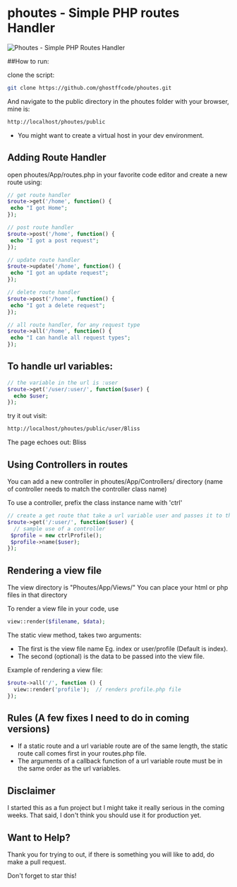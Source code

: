 # phoutes - Simple PHP routes Handler

![Phoutes - Simple PHP Routes Handler](http://i.imgur.com/4DZEpFU.jpg?1)

##How to run:

clone the script:

```bash
git clone https://github.com/ghostffcode/phoutes.git
```
And navigate to the public directory in the phoutes folder with your browser, mine is:

```bash
http://localhost/phoutes/public
```
* You might want to create a virtual host in your dev environment.

## Adding Route Handler
open phoutes/App/routes.php in your favorite code editor and create a new route using:

```php
// get route handler
$route->get('/home', function() {
 echo "I got Home";
});

// post route handler
$route->post('/home', function() {
 echo "I got a post request";
});

// update route handler
$route->update('/home', function() {
 echo "I got an update request";
});

// delete route handler
$route->post('/home', function() {
 echo "I got a delete request";
});

// all route handler, for any request type
$route->all('/home', function() {
 echo "I can handle all request types";
});
```

## To handle url variables:
```php
// the variable in the url is :user
$route->get('/user/:user/', function($user) {
  echo $user;
});
```

try it out visit:
```bash
http://localhost/phoutes/public/user/Bliss
```
The page echoes out:
Bliss

## Using Controllers in routes
You can add a new controller in phoutes/App/Controllers/ directory (name of controller needs to match the controller class name)

To use a controller, prefix the class instance name with 'ctrl'

```php
// create a get route that take a url variable user and passes it to the Profile controller
$route->get('/:user/', function($user) {
  // sample use of a controller
 $profile = new ctrlProfile();
 $profile->name($user);
});
```

## Rendering a view file
The view directory is "Phoutes/App/Views/"
You can place your html or php files in that directory

To render a view file in your code, use
```php
view::render($filename, $data);
```

The static view method, takes two arguments:
* The first is the view file name Eg. index or user/profile (Default is index).
* The second (optional) is the data to be passed into the view file.

Example of rendering a view file:
```php
$route->all('/', function () {
  view::render('profile');  // renders profile.php file
});
```

## Rules  (A few fixes I need to do in coming versions)

* If a static route and a url variable route are of the same length, the static route call comes first in your routes.php file.
* The arguments of a callback function of a url variable route must be in the same order as the url variables.


## Disclaimer
I started this as a fun project but I might take it really serious in the coming weeks. That said, I don't think you should use it for production yet.

## Want to Help?
Thank you for trying to out, if there is something you will like to add, do make a pull request.

Don't forget to star this!
